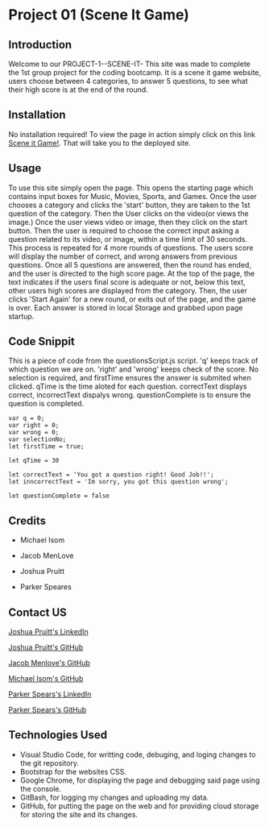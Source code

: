# Project 01 (Scene It Game)

## Introduction
Welcome to our PROJECT-1--SCENE-IT- This site was made to complete the 1st group project for the coding bootcamp. It is a scene it game website, users choose between 4 categories, to answer 5 questions, to see what their high score is at the end of the round.

## Installation
No installation required! To view the page in action simply click on this link <a href="file:///C:/Users/User/OneDrive/Documents/GitHub/Project-1--Scene-it-/index.html">Scene it Game!</a>. That will take you to the deployed site. 

## Usage
To use this site simply open the page. This opens the starting page which contains input boxes for Music, Movies, Sports, and Games. Once the user chooses a category and clicks the 'start' button, they are taken to the 1st question of the category. Then the User clicks on the video(or views the image.) Once the user views video or image, then they click on the start button. Then the user is required to choose the correct input asking a question related to its video, or image, within a time limit of 30 seconds. This process is repeated for 4 more rounds of questions. The users score will display the number of correct, and wrong answers from previous questions. Once all 5 questions are answered, then the round has ended, and the user is directed to the high score page. At the top of the page, the text indicates if the users final score is adequate or not, below this text, other users high scores are displayed from the category. Then, the user clicks 'Start Again' for a new round, or exits out of the page, and the game is over. Each answer is stored in local Storage and grabbed upon page startup.

## Code Snippit
This is a piece of code from the questionsScript.js script. 'q' keeps track of which question we are on. 'right' and 'wrong' keeps check of the score. No selection is required, and firstTime ensures the answer is submited when clicked. qTime is the time aloted for each question. correctText displays correct, incorrectText dispalys wrong. questionComplete is to ensure the question is completed.

````
var q = 0;
var right = 0;
var wrong = 0;
var selectionNo;
let firstTime = true;

let qTime = 30
 
let correctText = 'You got a question right! Good Job!!';
let inncorrectText = 'Im sorry, you got this question wrong';

let questionComplete = false
````

## Credits

- Michael Isom

- Jacob MenLove

- Joshua Pruitt

- Parker Speares

## Contact US

<a href="https://www.linkedin.com/in/joshua-pruitt-1a494a311/">Joshua Pruitt's LinkedIn</a>
       
<a href="https://github.com/JoshuaPruitt">Joshua Pruitt's GitHub</a>

<a href="https://github.com/jacobmenlove">Jacob Menlove's GitHub</a>
       
<a href="https://github.com/Michael-Isom">Michael Isom's GitHub</a>

<a href="https://www.linkedin.com/in/parker-speares-a24140206/">Parker Spears's LinkedIn</a>

<a href="https://github.com/parkerspeares">Parker Spears's GitHub</a>

## Technologies Used 

- Visual Studio Code, for writting code, debuging, and loging changes to the git repository.
- Bootstrap for the websites CSS.
- Google Chrome, for displaying the page and debugging said page using the console. 
- GitBash, for logging my changes and uploading my data.
- GitHub, for putting the page on the web and for providing cloud storage for storing the site and its changes.